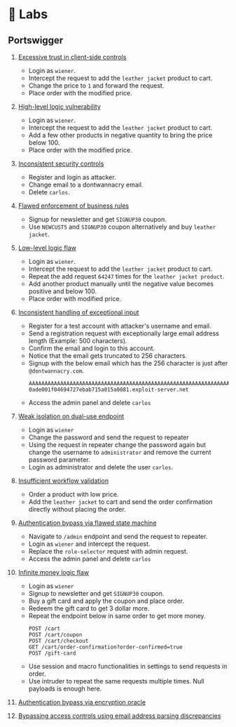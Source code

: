 # 🧪 Labs

## Portswigger

1.  [Excessive trust in client-side controls](https://portswigger.net/web-security/logic-flaws/examples/lab-logic-flaws-excessive-trust-in-client-side-controls)
    - Login as `wiener`.
    - Intercept the request to add the `leather jacket` product to cart.
    - Change the price to `1` and forward the request.
    - Place order with the modified price.

2.  [High-level logic vulnerability](https://portswigger.net/web-security/logic-flaws/examples/lab-logic-flaws-high-level)
    - Login as `wiener`.
    - Intercept the request to add the `leather jacket` product to cart.
    - Add a few other products in negative quantity to bring the price below 100.
    - Place order with the modified price.

3.  [Inconsistent security controls](https://portswigger.net/web-security/logic-flaws/examples/lab-logic-flaws-inconsistent-security-controls)
    - Register and login as attacker.
    - Change email to a dontwannacry email.
    - Delete `carlos`.

4.  [Flawed enforcement of business rules](https://portswigger.net/web-security/logic-flaws/examples/lab-logic-flaws-flawed-enforcement-of-business-rules)
    - Signup for newsletter and get `SIGNUP30` coupon.
    - Use `NEWCUST5` and `SIGNUP30` coupon alternatively and buy `leather jacket`.

5.  [Low-level logic flaw](https://portswigger.net/web-security/logic-flaws/examples/lab-logic-flaws-low-level)
    - Login as `wiener`.
    - Intercept the request to add the `leather jacket` product to cart.
    - Repeat the add request `64247` times for the `leather jacket product`.
    - Add another product manually until the negative value becomes positive and below 100.
    - Place order with modified price.

6.  [Inconsistent handling of exceptional input](https://portswigger.net/web-security/logic-flaws/examples/lab-logic-flaws-inconsistent-handling-of-exceptional-input)
    - Register for a test account with attacker's username and email.
    - Send a registration request with exceptionally large email address length (Example: 500 characters).
    - Confirm the email and login to this account.
    - Notice that the email gets truncated to 256 characters.
    - Signup with the below email which has the 256 character is just after `@dontwannacry.com`.
        ```
        AAAAAAAAAAAAAAAAAAAAAAAAAAAAAAAAAAAAAAAAAAAAAAAAAAAAAAAAAAAAAAAAAAAAAAAAAAAAAAAAAAAAAAAAAAAAAAAAAAAAAAAAAAAAAAAAAAAAAAAAAAAAAAAAAAAAAAAAAAAAAAAAAAAAAAAAAAAAAAAAAAAAAAAAAAAAAAAAAAAAAAAAAAAAAAAAAAAAAAAAAAAAAAAAAAAAAAAAAAAAAAAAAAAAAAAAAAAAAA@dontwannacry.com.exploit-0ade001f04694727ebab715a015a0081.exploit-server.net
        ```
    - Access the admin panel and delete `carlos`

7.  [Weak isolation on dual-use endpoint](https://portswigger.net/web-security/logic-flaws/examples/lab-logic-flaws-weak-isolation-on-dual-use-endpoint)
    - Login as `wiener`
    - Change the password and send the request to repeater
    - Using the request in repeater change the password again but change the username to `administrator` and remove the current password parameter.
    - Login as administrator and delete the user `carlos`.

8.  [Insufficient workflow validation](https://portswigger.net/web-security/logic-flaws/examples/lab-logic-flaws-insufficient-workflow-validation)
    - Order a product with low price.
    - Add the `leather jacket` to cart and send the order confirmation directly without placing the order.

9.  [Authentication bypass via flawed state machine](https://portswigger.net/web-security/logic-flaws/examples/lab-logic-flaws-authentication-bypass-via-flawed-state-machine)
    - Navigate to `/admin` endpoint and send the request to repeater.
    - Login as `wiener` and intercept the request. 
    - Replace the `role-selector` request with admin request.
    - Access the admin panel and delete `carlos`

10. [Infinite money logic flaw](https://portswigger.net/web-security/logic-flaws/examples/lab-logic-flaws-infinite-money)
    - Login as `wiener`
    - Signup to newsletter and get `SIGNUP30` coupon.
    - Buy a gift card and apply the coupon and place order.
    - Redeem the gift card to get 3 dollar more.
    - Repeat the endpoint below in same order to get more money.
        ```
        POST /cart
        POST /cart/coupon
        POST /cart/checkout
        GET /cart/order-confirmation?order-confirmed=true
        POST /gift-card
        ```
    - Use session and macro functionalities in settings to send requests in order.
    - Use intruder to repeat the same requests multiple times. Null payloads is enough here.

11. [Authentication bypass via encryption oracle](https://portswigger.net/web-security/logic-flaws/examples/lab-logic-flaws-authentication-bypass-via-encryption-oracle)

12. [Bypassing access controls using email address parsing discrepancies](https://portswigger.net/web-security/logic-flaws/examples/lab-logic-flaws-bypassing-access-controls-using-email-address-parsing-discrepancies)

